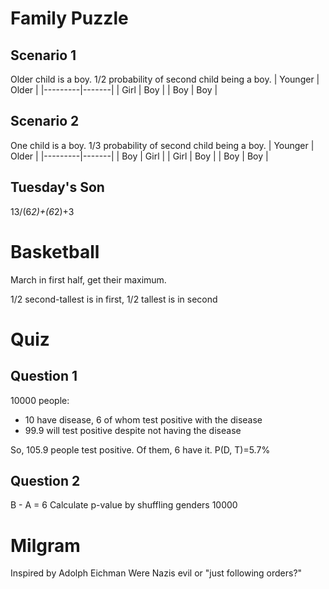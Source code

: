 # Family Puzzle
## Scenario 1
Older child is a boy. 1/2 probability of second child being a boy.
| Younger | Older |
|---------|-------|
| Girl	  | Boy   |
| Boy     | Boy   |

## Scenario 2
One child is a boy. 1/3 probability of second child being a boy.
| Younger | Older |
|---------|-------|
| Boy     | Girl  |
| Girl	  | Boy   |
| Boy     | Boy   |

## Tuesday's Son
13/(6*2)+(6*2)+3

# Basketball
March in first half, get their maximum.

1/2 second-tallest is in first, 1/2 tallest is in second

# Quiz
## Question 1
10000 people:
- 10 have disease, 6 of whom test positive with the disease
- 99.9 will test positive despite not having the disease

So, 105.9 people test positive. Of them, 6 have it.
P(D, T)=5.7%

## Question 2
B - A = 6
Calculate p-value by shuffling genders 10000 

# Milgram
Inspired by Adolph Eichman
Were Nazis evil or "just following orders?"